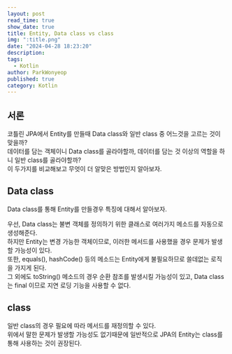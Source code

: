 ```yaml
---
layout: post
read_time: true
show_date: true
title: Entity, Data class vs class
img: ":title.png"
date: "2024-04-28 18:23:20"
description: 
tags:
  - Kotlin
author: ParkWonyeop
published: true
category: Kotlin
---
```

## 서론
코틀린 JPA에서 Entity를 만들때 Data class와 일반 class 중 어느것을 고르는 것이 맞을까?  
데이터를 담는 객체이니 Data class를 골라야할까, 데이터를 담는 것 이상의 역할을 하니 일반 class를 골라야할까?  
이 두가지를 비교해보고 무엇이 더 알맞은 방법인지 알아보자.  

## Data class

Data class를 통해 Entity를 만들경우 특징에 대해서 알아보자.  

우선, Data class는 불변 객체를 정의하기 위한 클래스로 여러가지 메소드를 자동으로 생성해준다.  
하지만 Entity는 변경 가능한 객체이므로, 이러한 메서드를 사용했을 경우 문제가 발생할 가능성이 있다.  
또한, equals(), hashCode() 등의 메소드는 Entity에게 불필요하므로 쓸데없는 로직을 가지게 된다.  
그 외에도 toString() 메소드의 경우 순환 참조를 발생시킬 가능성이 있고, Data class는 final 이므로 지연 로딩 기능을 사용할 수 없다.  

## class

일반 class의 경우 필요에 따라 메서드를 재정의할 수 있다.  
위에서 말한 문제가 발생할 가능성도 없기때문에 일반적으로 JPA의 Entity는 class를 통해 사용하는 것이 권장된다.  
